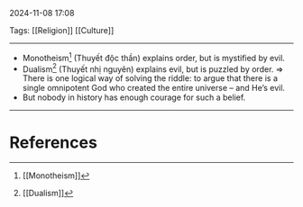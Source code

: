 2024-11-08 17:08

Tags: [[Religion]] [[Culture]]

---

- Monotheism[^1] (Thuyết độc thần) explains order, but is mystified by evil. 
- Dualism[^2] (Thuyết nhị nguyên) explains evil, but is puzzled by order. 
=> There is one logical way of solving the riddle: to argue that there is a single omnipotent God who created the entire universe – and He’s evil. 
- But nobody in history has enough courage for such a belief.

---
# References

[^1]: [[Monotheism]]
[^2]: [[Dualism]]